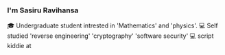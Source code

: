 ### I'm Sasiru Ravihansa

🎓 Undergraduate student intrested in 'Mathematics' and 'physics'.
💻 Self studied 'reverse engineering' 'cryptography' 'software security'
💻 script kiddie at <script src="https://www.hackthebox.eu/badge/103575"></script>

